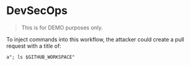 # DevSecOps

> This is for DEMO purposes only.

To inject commands into this workflow, the attacker could create a pull request with a title of:
 
    a"; ls $GITHUB_WORKSPACE"
